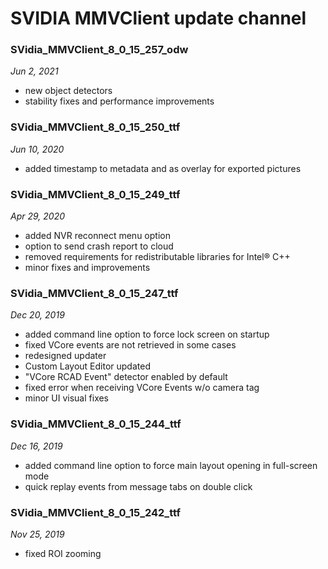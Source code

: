 # SVIDIA MMVClient update channel

### SVidia_MMVClient_8_0_15_257_odw
*Jun 2, 2021*
- new object detectors
- stability fixes and performance improvements

### SVidia_MMVClient_8_0_15_250_ttf
*Jun 10, 2020*
- added timestamp to metadata and as overlay for exported pictures

### SVidia_MMVClient_8_0_15_249_ttf
*Apr 29, 2020*
- added NVR reconnect menu option
- option to send crash report to cloud
- removed requirements for redistributable libraries for Intel® C++
- minor fixes and improvements

### SVidia_MMVClient_8_0_15_247_ttf
*Dec 20, 2019*
- added command line option to force lock screen on startup
- fixed VCore events are not retrieved in some cases
- redesigned updater
- Custom Layout Editor updated
- "VCore RCAD Event" detector enabled by default
- fixed error when receiving VCore Events w/o camera tag
- minor UI visual fixes

### SVidia_MMVClient_8_0_15_244_ttf
*Dec 16, 2019*
- added command line option to force main layout opening in full-screen mode
- quick replay events from message tabs on double click

### SVidia_MMVClient_8_0_15_242_ttf
*Nov 25, 2019*
- fixed ROI zooming

